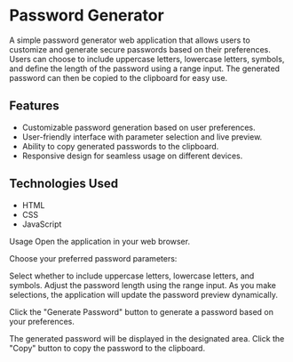 # Password Generator

A simple password generator web application that allows users to customize and generate secure passwords based on their preferences. Users can choose to include uppercase letters, lowercase letters, symbols, and define the length of the password using a range input. The generated password can then be copied to the clipboard for easy use.

 

## Features

- Customizable password generation based on user preferences.
- User-friendly interface with parameter selection and live preview.
- Ability to copy generated passwords to the clipboard.
- Responsive design for seamless usage on different devices.

## Technologies Used

- HTML
- CSS
- JavaScript

 Usage
Open the application in your web browser.

Choose your preferred password parameters:

Select whether to include uppercase letters, lowercase letters, and symbols.
Adjust the password length using the range input.
As you make selections, the application will update the password preview dynamically.

Click the "Generate Password" button to generate a password based on your preferences.

The generated password will be displayed in the designated area. Click the "Copy" button to copy the password to the clipboard.
